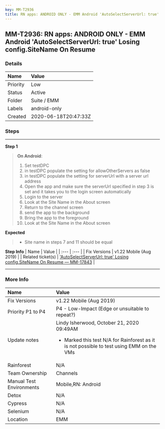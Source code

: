 ```yaml
---
key: MM-T2936
title: RN apps: ANDROID ONLY - EMM Android 'AutoSelectServerUrl: true' Losing config.SiteName On Resume
---
```


## MM-T2936: RN apps: ANDROID ONLY - EMM Android 'AutoSelectServerUrl: true' Losing config.SiteName On Resume

### Details

| Name     | Value                |
| :------- | :------------------- |
| Priority | Low                  |
| Status   | Active               |
| Folder   | Suite / EMM          |
| Labels   | android-only         |
| Created  | 2020-06-18T20:47:33Z |

### Steps

<hr/>

**Step 1**

> <article><strong>On Android</strong>:<ol><li>Set testDPC</li><li>in testDPC populate the setting for allowOtherServers as false</li><li>in testDPC populate the setting for serverUrl with a server url address</li><li>Open the app and make sure the serverUrl specified in step 3 is set and it takes you to the login screen automatically</li><li>Login to the server</li><li>Look at the Site Name in the About screen</li><li>Return to the channel screen</li><li>send the app to the background</li><li> Bring the app to the foreground</li><li>Look at the Site Name in the About screen</li></ol></article>

**Expected**

> <article><ul><li>Site name in steps 7 and 11 should be equal</li></ul></article>

**Step Info**
| Name | Value |
| :--- | :--- |
| Fix Versions | v1.22 Mobile (Aug 2019) |
| Related ticket(s) | <a href="https://mattermost.atlassian.net/browse/MM-17843">'AutoSelectServerUrl: true' Losing config.SiteName On Resume — MM-17843</a> |

<hr/>

### More Info

| Name                     | Value                                                                                                                                             |
| :----------------------- | :------------------------------------------------------------------------------------------------------------------------------------------------ |
| Fix Versions             | v1.22 Mobile (Aug 2019)                                                                                                                           |
| Priority P1 to P4        | P4 - Low-Impact (Edge or unsuitable to repeat?)                                                                                                   |
| Update notes             | Lindy Isherwood, October 21, 2020 09:49AM<ul><li>Marked this test N/A for Rainforest as it is not possible to test using EMM on the VMs</li></ul> |
| Rainforest               | N/A                                                                                                                                               |
| Team Ownership           | Channels                                                                                                                                          |
| Manual Test Environments | Mobile,RN: Android                                                                                                                                |
| Detox                    | N/A                                                                                                                                               |
| Cypress                  | N/A                                                                                                                                               |
| Selenium                 | N/A                                                                                                                                               |
| Location                 | EMM                                                                                                                                               |
